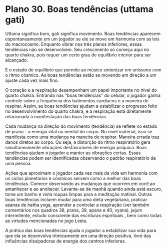 # Plano 30. Boas tendências (uttama gati)

Uttama significa bom, gati significa movimento. Boas tendências aparecem espontaneamente em um jogador se ele se move em harmonia com as leis do macrocosmo. Enquanto vibrar nos três planos inferiores, essas tendências não se desenvolvem. Seu crescimento só começa aqui no quarto chakra, pois requer um certo grau de equilíbrio interior para ser alcançado.

É o estado de equilíbrio que permite ao músico sintonizar em uníssono com o ritmo cósmico. As boas tendências estão se movendo em direção a um ajuste cada vez mais fino.

O coração e a respiração desempenham um papel importante no nível do quarto chakra. Entrando nas "boas tendências" do celular, o jogador ganha controle sobre a frequência dos batimentos cardíacos e a maneira de respirar. Assim, as boas tendências ajudam a estabilizar o progresso feito no desenvolvimento do quarto chakra, e a respiração está diretamente relacionada à manifestação das boas tendências.

Cada mudança na direção do movimento (tendência) se reflete no estado de prana - a energia vital ou mental do corpo. No nível material, isso se manifesta como uma mudança na maneira de respirar. Maneira errada traz danos diretos ao corpo. Ou seja, a distorção do ritmo respiratório gera simultaneamente vibrações desfavoráveis de energia psíquica. Boas tendências ajudam o jogador a manter as vibrações certas. Essas tendências podem ser identificadas observando o padrão respiratório de uma pessoa.

Ações que aproximam o jogador cada vez mais da vida em harmonia com os ciclos planetários e cósmicos servem como a melhor das boas tendências. Comece observando as mudanças que ocorrem em você ao amanhecer e ao anoitecer. Levante-se de manhã quando ainda está escuro, tome um banho e vista roupas limpas para a meditação matinal. Outras boas tendências incluem mudar para uma dieta vegetariana, praticar asanas de hatha yoga, aprender a controlar a respiração (ver também comentários nos quadros 38, prana, 39, apana e 40, vyana), jejum intermitente, estudo consciente das escrituras espirituais , bem como todas as virtudes mencionadas no jogo Leela.

A prática das boas tendências ajuda o jogador a estabilizar sua vida para que ela se desenvolva ritmicamente em uma direção positiva, livre das influências dissipadoras de energia dos centros inferiores.
